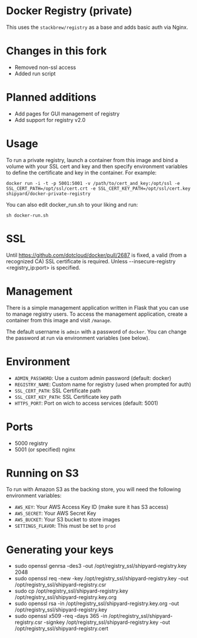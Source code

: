 # Docker Registry (private)
This uses the `stackbrew/registry` as a base and adds basic auth via Nginx.

# Changes in this fork
* Removed non-ssl access
* Added run script

# Planned additions
* Add pages for GUI management of registry
* Add support for registry v2.0

# Usage
To run a private registry, launch a container from this image and bind a volume
with your SSL cert and key and then specify environment variables to define the
certificate and key in the container.  For example:

`docker run -i -t -p 5001:5001 -v /path/to/cert_and_key:/opt/ssl -e SSL_CERT_PATH=/opt/ssl/cert.crt -e SSL_CERT_KEY_PATH=/opt/ssl/cert.key shipyard/docker-private-registry`

You can also edit docker_run.sh to your liking and run:

`sh docker-run.sh`

# SSL
Until https://github.com/dotcloud/docker/pull/2687 is fixed, a valid (from a
recognized CA) SSL certificate is required. Unless --insecure-registry <registry_ip:port>
is specified.

# Management
There is a simple management application written in Flask that you can use
to manage registry users.  To access the management application, create a
container from this image and visit `/manage`.

The default username is `admin` with a password of `docker`.  You can change
the password at run via environment variables (see below).

# Environment
* `ADMIN_PASSWORD`: Use a custom admin password (default: docker)
* `REGISTRY_NAME`: Custom name for registry (used when prompted for auth)
* `SSL_CERT_PATH`: SSL Certificate path
* `SSL_CERT_KEY_PATH`: SSL Certificate key path
* `HTTPS_PORT`: Port on wich to access services (default: 5001)

# Ports
* 5000 registry
* 5001 (or specified) nginx

# Running on S3
To run with Amazon S3 as the backing store, you will need the following environment variables:

* `AWS_KEY`: Your AWS Access Key ID (make sure it has S3 access)
* `AWS_SECRET`: Your AWS Secret Key
* `AWS_BUCKET`: Your S3 bucket to store images
* `SETTINGS_FLAVOR`: This must be set to `prod`

# Generating your keys
* sudo openssl genrsa -des3 -out /opt/registry_ssl/shipyard-registry.key 2048
* sudo openssl req -new -key /opt/registry_ssl/shipyard-registry.key -out /opt/registry_ssl/shipyard-registry.csr
* sudo cp /opt/registry_ssl/shipyard-registry.key /opt/registry_ssl/shipyard-registry.key.org
* sudo openssl rsa -in /opt/registry_ssl/shipyard-registry.key.org -out /opt/registry_ssl/shipyard-registry.key
* sudo openssl x509 -req -days 365 -in /opt/registry_ssl/shipyard-registry.csr -signkey /opt/registry_ssl/shipyard-registry.key -out /opt/registry_ssl/shipyard-registry.cert
